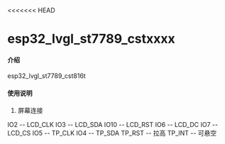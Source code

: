 <<<<<<< HEAD
# esp32_lvgl_st7789_cstxxxx

#### 介绍
esp32_lvgl_st7789_cst816t

#### 使用说明

1.  屏幕连接

  IO2  --  LCD_CLK
  IO3  --  LCD_SDA
  IO10 --  LCD_RST
  IO6  --  LCD_DC
  IO7  --  LCD_CS
  IO5  --  TP_CLK
  IO4  --  TP_SDA
  TP_RST  --  拉高
  TP_INT  --  可悬空


